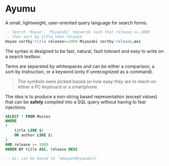 # Ayumu

A small, lightweight, user-oriented query language for search forms.

```sql
-- Search 'Hayao', 'Miyazaki' keywords such that release >= 2000
-- then sort by title then release
Hayao sortby:title release>=2000 Miyazaki sortby:release,asc
```

The syntax is designed to be fast, natural, fault tolerant and easy to write on
a search textbox.

Terms are separated by whitespaces and can be either a comparison, a sort-by
instruction, or a keyword (only if unrecognized as a command).

> The symbols were picked based on how easy they are to reach on either a PC
> keyboard or a smartphone.

The idea is to produce a non-string based representation (except values) that
can be **safely** compiled into a SQL query without having to fear injections.

```sql
SELECT * FROM Movies
WHERE
(
    title LIKE $1
    OR author LIKE $1
)
AND release >= 2000
ORDER BY title ASC, release DESC

-- $1: can be bound to '%Hayao%Miyazaki%'
```
